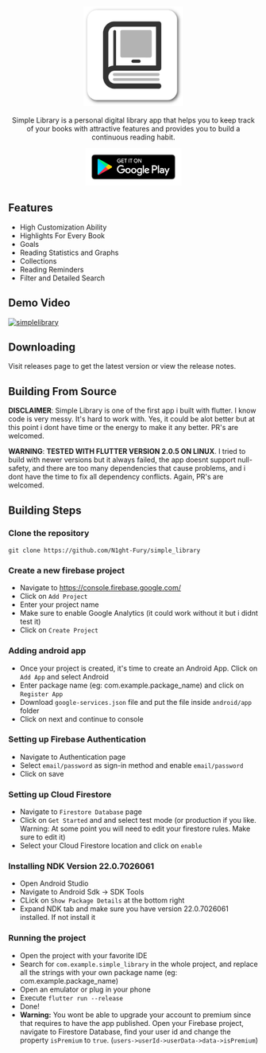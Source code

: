 <p align="center">
  <img width="200" height="auto" src="images/logo.png">
  <br />
  <br />
  <span>Simple Library is a personal digital library app that helps you to keep track of your books with attractive features and provides you to build a continuous reading habit.</span>
</p>

<p align="center">
  <a href="https://play.google.com/store/apps/details?id=com.talhakerpicci.simplelibrary"><img alt="Get it on Google Play" src="images/google-play-badge.png" height="75px"/></a>
</p>

## Features
- High Customization Ability
- Highlights For Every Book
- Goals
- Reading Statistics and Graphs
- Collections
- Reading Reminders
- Filter and Detailed Search

## Demo Video
[![simplelibrary](https://img.youtube.com/vi/4Go0qeIhCTE/0.jpg)](https://www.youtube.com/watch?v=4Go0qeIhCTE)

## Downloading
Visit releases page to get the latest version or view the release notes.

## Building From Source

**DISCLAIMER**: Simple Library is one of the first app i built with flutter. I know code is very messy. It's hard to work with. Yes, it could be alot better but at this point i dont have time or the energy to make it any better. PR's are welcomed.

**WARNING**: **TESTED WITH FLUTTER VERSION 2.0.5 ON LINUX**. I tried to build with newer versions but it always failed, the app doesnt support null-safety, and there are too many dependencies that cause problems, and i dont have the time to fix all dependency conflicts. Again, PR's are welcomed.

## Building Steps

### Clone the repository

```
git clone https://github.com/N1ght-Fury/simple_library
```

### Create a new firebase project
- Navigate to https://console.firebase.google.com/
- Click on `Add Project`
- Enter your project name
- Make sure to enable Google Analytics (it could work without it but i didnt test it)
- Click on `Create Project`

### Adding android app
- Once your project is created, it's time to create an Android App. Click on `Add App` and select Android
- Enter package name (eg: com.example.package_name) and click on `Register App`
- Download `google-services.json` file and put the file inside `android/app` folder
- Click on next and continue to console

### Setting up Firebase Authentication
- Navigate to Authentication page
- Select `email/password` as sign-in method and enable `email/password`
- Click on save

### Setting up Cloud Firestore
- Navigate to `Firestore Database` page
- Click on `Get Started` and and select test mode (or production if you like. Warning: At some point you will need to edit your firestore rules. Make sure to edit it)
- Select your Cloud Firestore location and click on `enable`

### Installing NDK Version 22.0.7026061
- Open Android Studio
- Navigate to Android Sdk -> SDK Tools
- CLick on `Show Package Details` at the bottom right
- Expand NDK tab and make sure you have version 22.0.7026061 installed. If not install it

### Running the project
- Open the project with your favorite IDE
- Search for `com.example.simple_library` in the whole project, and replace all the strings with your own package name (eg: com.example.package_name)
- Open an emulator or plug in your phone
- Execute `flutter run --release`
- Done!
- **Warning:** You wont be able to upgrade your account to premium since that requires to have the app published. Open your Firebase project, navigate to Firestore Database, find your user id and change the property `isPremium` to `true`. (`users->userId->userData->data->isPremium`)


